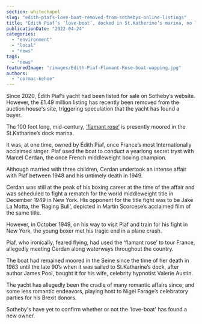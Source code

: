 ```yaml
---
section: whitechapel
slug: "edith-piafs-love-boat-removed-from-sothebys-online-listings"
title: "Édith Piaf’s ‘love-boat’, docked in St.Katherine’s marina, no longer up for sale"
publicationDate: "2022-04-24"
categories: 
  - "environment"
  - "local"
  - "news"
tags: 
  - "news"
featuredImage: "/images/Edith-Piaf-Flamant-Rose-boat-wapping.jpg"
authors: 
  - "cormac-kehoe"
---
```


Since 2020, Édith Piaf’s yacht had been listed for sale on Sotheby’s website. However, the £1.49 million listing has recently been removed from the auction house's site, triggering speculation that the yacht has found a buyer. 

The 100 foot long, mid-century, [‘flamant rose’](https://www.zeewarriors.com/brokerage/flamant-rose) is presently moored in the St.Katharine’s dock marina. 

It was, at one time, owned by Édith Piaf, once France’s most Internationally acclaimed singer. Piaf used the boat to conduct a yearlong secret tryst with Marcel Cerdan, the once French middleweight boxing champion.

Although married with three children, Cerdan undertook an intense affair with Piaf between 1948 and his untimely death in 1949. 

Cerdan was still at the peak of his boxing career at the time of the affair and was scheduled to fight a rematch for the world middleweight title in December 1949 in New York. His opponent for the title fight was to be Jake La Motta, the ‘Raging Bull’, depicted in Martin Scorcese’s acclaimed film of the same title.

However, in October 1949, on his way to visit Piaf and train for his fight in New York, the young boxer met his tragic end in a plane crash.

Piaf, who ironically, feared flying, had used the ‘flamant rose’ to tour France, allegedly meeting Cerdan along waterways throughout the country.

The boat had remained moored in the Seine since the time of her death in 1963 until the late 90’s when it was sailed to St.Katharine’s dock, after author James Pool, bought it for his wife, celebrity hypnotist Valerie Austin.

The yacht has allegedly been the cradle of many romantic affairs since, and some less romantic endeavors, playing host to Nigel Farage’s celebratory parties for his Brexit donors.

Sotheby's have yet to confirm whether or not the 'love-boat' has found a new owner.
